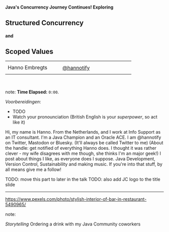 #### Java's Concurrency Journey Continues! Exploring
## Structured Concurrency 
#### and
## Scoped Values

<table>
    <tr>
        <td style="vertical-align: middle;" width="35.3%">Hanno Embregts</td>
        <td style="text-align: left; vertical-align: middle; padding: 0 0 0 0"><img width="14%" data-src="img/logos/ace-associate-spade.png" class="no-background" style="margin-top: 30px"/></td>
        <td style="text-align: right;"><img width="25%" data-src="img/icons/twitter-white.png" class="no-background" style="margin-top: 35px"/></td>
        <td style="vertical-align: middle; padding: 0 0 0 0"><a href="https://www.twitter.com/hannotify">@hannotify</a></td>
    </tr>
</table>
<img data-src="img/logos/java-community-logo.png" width="9%" class="no-background" style="margin-right: 2em">
<img data-src="img/logos/arnhemjug.png" width="30%" class="no-background"/>
<br/>

note:
**Time Elapsed:** `0:00`.

*Voorbereidingen*:

* TODO
* Watch your pronounciation (British English is your _superpower_, so act like it)

Hi, my name is Hanno. 
From the Netherlands, and I work at Info Support as an IT consultant.
I'm a Java Champion and an Oracle ACE.
I am @hannotify on Twitter, Mastodon or Bluesky.
(It'll always be called Twitter to me)
(About the handle: get notified of everything Hanno does. I thought it was rather clever - my wife disagrees with me though, she thinks I'm an major geek!)
I post about things I like, as everyone does I suppose.
Java Development, Version Control, Sustainability and making music.
If you're into that stuff, by all means give me a follow!

TODO: move this part to later in the talk
TODO: also add JC logo to the title slide

---

<!-- .slide: data-background="img/background/bar-with-drinks.jpg" data-background-color="black" data-background-opacity="1.0"-->

<https://www.pexels.com/photo/stylish-interior-of-bar-in-restaurant-5490965/> <!-- .element: class="attribution" -->


note:

*Storytelling*
Ordering a drink with my Java Community coworkers

